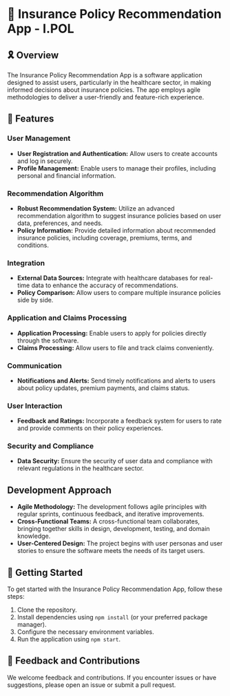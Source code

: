 # 🚀 Insurance Policy Recommendation App - I.POL

## 🎗️ Overview

The Insurance Policy Recommendation App is a software application designed to assist users, particularly in the healthcare sector, in making informed decisions about insurance policies. The app employs agile methodologies to deliver a user-friendly and feature-rich experience.

## 🌟 Features

### User Management

- **User Registration and Authentication:** Allow users to create accounts and log in securely.
- **Profile Management:** Enable users to manage their profiles, including personal and financial information.

### Recommendation Algorithm

- **Robust Recommendation System:** Utilize an advanced recommendation algorithm to suggest insurance policies based on user data, preferences, and needs.
- **Policy Information:** Provide detailed information about recommended insurance policies, including coverage, premiums, terms, and conditions.

### Integration

- **External Data Sources:** Integrate with healthcare databases for real-time data to enhance the accuracy of recommendations.
- **Policy Comparison:** Allow users to compare multiple insurance policies side by side.

### Application and Claims Processing

- **Application Processing:** Enable users to apply for policies directly through the software.
- **Claims Processing:** Allow users to file and track claims conveniently.

### Communication

- **Notifications and Alerts:** Send timely notifications and alerts to users about policy updates, premium payments, and claims status.

### User Interaction

- **Feedback and Ratings:** Incorporate a feedback system for users to rate and provide comments on their policy experiences.

### Security and Compliance

- **Data Security:** Ensure the security of user data and compliance with relevant regulations in the healthcare sector.

## Development Approach

- **Agile Methodology:** The development follows agile principles with regular sprints, continuous feedback, and iterative improvements.
- **Cross-Functional Teams:** A cross-functional team collaborates, bringing together skills in design, development, testing, and domain knowledge.
- **User-Centered Design:** The project begins with user personas and user stories to ensure the software meets the needs of its target users.

## 🚀 Getting Started

To get started with the Insurance Policy Recommendation App, follow these steps:

1. Clone the repository.
2. Install dependencies using `npm install` (or your preferred package manager).
3. Configure the necessary environment variables.
4. Run the application using `npm start`.

## 📝 Feedback and Contributions

We welcome feedback and contributions. If you encounter issues or have suggestions, please open an issue or submit a pull request.

